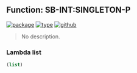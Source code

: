 ## Function: SB-INT:SINGLETON-P
[![package](https://img.shields.io/badge/Package-SB--INT-5f9ea0.svg?style=social&colorA=999999)](../) [![type](https://img.shields.io/badge/Type-Function-5f9ea0.svg?style=social&colorA=999999)](../#function) [![github](https://img.shields.io/badge/GitHub-View_the_source-5f9ea0.svg?style=social&colorA=999999&logo=github)](https://github.com/sbcl/sbcl/blob/master/src/code/primordial-extensions.lisp/) 

> No description.

### Lambda list
```cl
(list)
```
